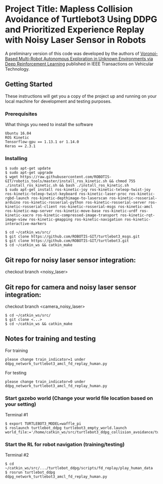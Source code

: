 # Project Title: Mapless Collision Avoidance of Turtlebot3 Using DDPG and Prioritized Experience Replay with Noisy Laser Sensor in Robots
A preliminary version of this code was developed by the authors of [Voronoi-Based Multi-Robot Autonomous Exploration in Unknown Environments via Deep Reinforcement Learning](https://ieeexplore.ieee.org/abstract/document/9244647) published in IEEE Transactions on Vehicular Technology.

## Getting Started
These instructions will get you a copy of the project up and running on your local machine for development and testing purposes. 

### Prerequisites
What things you need to install the software

```
Ubuntu 16.04
ROS Kinetic
Tensorflow-gpu == 1.13.1 or 1.14.0
Keras == 2.3.1
```
### Installing

```
$ sudo apt-get update
$ sudo apt-get upgrade
$ wget https://raw.githubusercontent.com/ROBOTIS-GIT/robotis_tools/master/install_ros_kinetic.sh && chmod 755 ./install_ros_kinetic.sh && bash ./install_ros_kinetic.sh
$ sudo apt-get install ros-kinetic-joy ros-kinetic-teleop-twist-joy ros-kinetic-teleop-twist-keyboard ros-kinetic-laser-proc ros-kinetic-rgbd-launch ros-kinetic-depthimage-to-laserscan ros-kinetic-rosserial-arduino ros-kinetic-rosserial-python ros-kinetic-rosserial-server ros-kinetic-rosserial-client ros-kinetic-rosserial-msgs ros-kinetic-amcl ros-kinetic-map-server ros-kinetic-move-base ros-kinetic-urdf ros-kinetic-xacro ros-kinetic-compressed-image-transport ros-kinetic-rqt-image-view ros-kinetic-gmapping ros-kinetic-navigation ros-kinetic-interactive-markers

$ cd ~/catkin_ws/src/
$ git clone https://github.com/ROBOTIS-GIT/turtlebot3_msgs.git
$ git clone https://github.com/ROBOTIS-GIT/turtlebot3.git
$ cd ~/catkin_ws && catkin_make
```

## Git repo for noisy laser sensor integration:

checkout branch <noisy_laser>

## Git repo for camera and noisy laser sensor integration:
checkout branch <camera_noisy_laser>

```
$ cd ~/catkin_ws/src/
$ git clone <...>
$ cd ~/catkin_ws && catkin_make
```
## Notes for training and testing

For training
```
please change train_indicator=1 under ddpg_network_turtlebot3_amcl_fd_replay_human.py
```
For testing
```
please change train_indicator=0 under ddpg_network_turtlebot3_amcl_fd_replay_human.py
```

### Start gazebo world (Change your world file location based on your setting)

Terminal #1
```
$ export TURTLEBOT3_MODEL=waffle_pi 
$ roslaunch turtlebot_ddpg turtlebot3_empty_world.launch world_file:='/home/catkin_ws/src/turtlebot3_ddpg_collision_avoidance/turtlebot_ddpg/worlds/turtlebot3_modified_maze.world' 
```
### Start the RL for robot navigation (training/testing)
Terminal #2
```
$ cd ~/catkin_ws/src/.../turtlebot_ddpg/scripts/fd_replay/play_human_data
$ rosrun turtlebot_ddpg ddpg_network_turtlebot3_amcl_fd_replay_human.py

